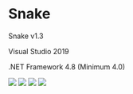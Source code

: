 # Snake
  <p>Snake v1.3</p>
  <p>Visual Studio 2019</p>
  <p>.NET Framework 4.8 (Minimum 4.0)</p>
  <img src="https://www.photo.herominyum.com/resimler/2020/06/24/dJm1.png" />
  <img src="https://www.photo.herominyum.com/resimler/2020/06/24/dfMn.png" />
  <img src="https://www.photo.herominyum.com/resimler/2020/06/24/dYlv.png" />
  <img src="https://www.photo.herominyum.com/resimler/2020/06/24/dz8r.png" />